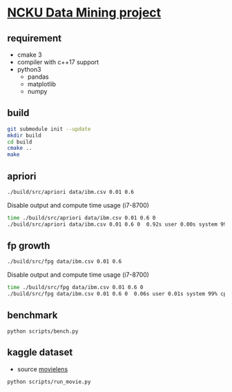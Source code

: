 # [NCKU Data Mining project](http://class-qry.acad.ncku.edu.tw/syllabus/online_display.php?syear=0109&sem=1&co_no=P764600&class_code=)

## requirement

* cmake 3
* compiler with c++17 support
* python3
    * pandas
    * matplotlib
    * numpy

## build

```bash
git submodule init --update
mkdir build
cd build
cmake ..
make
```

## apriori

```bash
./build/src/apriori data/ibm.csv 0.01 0.6
```

Disable output and compute time usage (i7-8700)

```bash
time ./build/src/apriori data/ibm.csv 0.01 0.6 0
./build/src/apriori data/ibm.csv 0.01 0.6 0  0.92s user 0.00s system 99% cpu 0.917 total
```

## fp growth

```bash
./build/src/fpg data/ibm.csv 0.01 0.6
```

Disable output and compute time usage (i7-8700)

```bash
time ./build/src/fpg data/ibm.csv 0.01 0.6 0
./build/src/fpg data/ibm.csv 0.01 0.6 0  0.06s user 0.01s system 99% cpu 0.074 total
```

## benchmark

```
python scripts/bench.py
```

## kaggle dataset

* source [movielens](https://www.kaggle.com/jneupane12/movielens?select=ratings.csv)

```bash
python scripts/run_movie.py
```